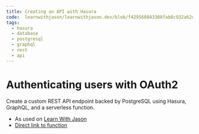 ```yaml
---
title: Creating an API with Hasura
code:  learnwithjason/learnwithjason.dev/blob/f429560843388fab8c932a62df245071a4411bac/site/netlify/functions/api-schedule.ts
tags: 
  - hasura
  - database
  - postgresql
  - graphql
  - rest 
  - api
---
```


# Authenticating users with OAuth2

Create a custom REST API endpoint backed by PostgreSQL using Hasura, GraphQL, and a serverless function.

- As used on [Learn With Jason](https://github.com/learnwithjason/learnwithjason.dev)
- [Direct link to function](learnwithjason/learnwithjason.dev/blob/f429560843388fab8c932a62df245071a4411bac/site/netlify/functions/api-schedule.ts)
